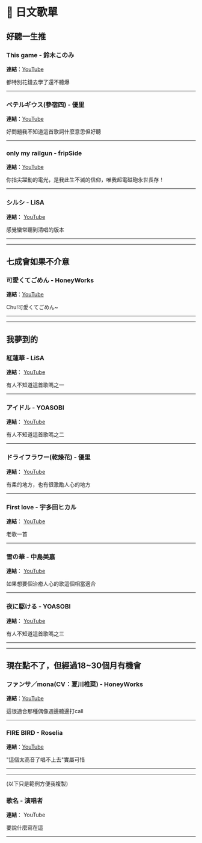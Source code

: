 # 🎵 日文歌單

## 好聽一生推

### This game - 鈴木このみ

**連結**：[YouTube](https://www.youtube.com/watch?v=FghoeusbkUk)

都特別花錢去學了還不聽爆

---

### ベテルギウス(參宿四) - 優里

**連結**：[YouTube](https://www.youtube.com/watch?v=cbqvxDTLMps)

好問題我不知道這首歌詞什麼意思但好聽

---

### only my railgun - fripSide

**連結**：[YouTube](https://www.youtube.com/watch?v=ZhIxg6_Femo)

你指尖躍動的電光，是我此生不滅的信仰，唯我超電磁砲永世長存！

---

### シルシ - LiSA

**連結**： [YouTube](https://www.youtube.com/watch?v=y6FCQWlKeJQ)

感覺蠻常聽到清唱的版本

---

---

## 七成會如果不介意

### 可愛くてごめん - HoneyWorks

**連結**：[YouTube](https://www.youtube.com/watch?v=K4xLi8IF1FM)

Chu!可愛くてごめん~

---

---

## 我夢到的

### 紅蓮華 - LiSA

**連結**： [YouTube](https://www.youtube.com/watch?v=x1FV6IrjZCY)

有人不知道這首歌嗎之一

---

### アイドル - YOASOBI

**連結**： [YouTube](https://www.youtube.com/watch?v=ZRtdQ81jPUQ)

有人不知道這首歌嗎之二

---

### ドライフラワー(乾燥花) - 優里

**連結**： [YouTube](https://www.youtube.com/watch?v=kzZ6KXDM1RI)

有柔的地方，也有很激勵人心的地方

---

### First love - 宇多田ヒカル

**連結**： [YouTube](https://www.youtube.com/watch?v=o1sUaVJUeB0)

老歌一首

---

### 雪の華 - 中島美嘉

**連結**： [YouTube](https://www.youtube.com/watch?v=mF5Qq2YheTg)

如果想要個治癒人心的歌這個相當適合

---

### 夜に駆ける - YOASOBI

**連結**： [YouTube](https://www.youtube.com/watch?v=x8VYWazR5mE)

有人不知道這首歌嗎之三

---

---

## 現在點不了，但經過18~30個月有機會

### ファンサ／mona(CV：夏川椎菜) - HoneyWorks

**連結**：[YouTube](https://www.youtube.com/watch?v=lzyDD8bMDKs)

這很適合那種偶像週邊聽邊打call

---

### FIRE BIRD - Roselia

**連結**：[YouTube](https://www.youtube.com/watch?v=Qf87EzO2lxw)

"這個太高音了唱不上去"實屬可惜

---

---

(以下只是範例方便我複製)

### 歌名 - 演唱者

**連結**： YouTube

要說什麼寫在這

---
